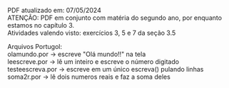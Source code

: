 PDF atualizado em: 07/05/2024<br>
ATENÇÃO: PDF em conjunto com matéria do segundo ano, por enquanto estamos no capítulo 3.<br>
Atividades valendo visto: exercícios 3, 5 e 7 da seção 3.5 

Arquivos Portugol:<br>
olamundo.por -> escreve "Olá mundo!!" na tela<br>
leescreve.por -> lê um inteiro e escreve o número digitado<br>
testeescreva.por -> escreve em um único escreva() pulando linhas<br>
soma2r.por -> lê dois numeros reais e faz a soma deles<br>

